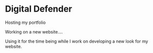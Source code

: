 # Digital Defender
Hosting my portfolio

Working on a new website....

Using it for the time being while I work on developing a new look for my website.
